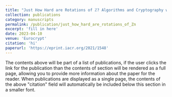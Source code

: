 ```yaml
---
title: "Just How Hard are Rotations of ℤ? Algorithms and Cryptography with the Simplest Lattice"
collection: publications
category: manuscripts
permalink: /publication/just_how_hard_are_rotations_of_Zn
excerpt: 'fill in here'
date: 2023-04-10
venue: 'Eurocrypt'
citation: 'hi'
paperurl: 'https://eprint.iacr.org/2021/1548'
---
```


The contents above will be part of a list of publications, if the user clicks the link for the publication than the contents of section will be rendered as a full page, allowing you to provide more information about the paper for the reader. When publications are displayed as a single page, the contents of the above "citation" field will automatically be included below this section in a smaller font.
